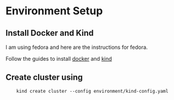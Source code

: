 # Environment Setup

## Install Docker and Kind
I am using fedora and here are the instructions for fedora.

Follow the guides to install [docker](https://docs.docker.com/engine/install/fedora/) and [kind](https://kind.sigs.k8s.io/docs/user/quick-start/)

## Create cluster using

```
    kind create cluster --config environment/kind-config.yaml
``` 
